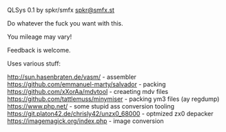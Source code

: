 QLSys 0.1 by spkr/smfx
spkr@smfx.st

Do whatever the fuck you want with this.

You mileage may vary!

Feedback is welcome.

Uses various stuff:

http://sun.hasenbraten.de/vasm/ - assembler
https://github.com/emmanuel-marty/salvador - packing
https://github.com/xXorAa/mdvtool - creaeting mdv files
https://github.com/tattlemuss/minymiser - packing ym3 files (ay regdump)
https://www.php.net/ - some stupid ass conversion tooling
https://git.platon42.de/chrisly42/unzx0_68000 - optmized zx0 depacker
https://imagemagick.org/index.php - image conversion
